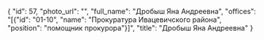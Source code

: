 {
    "id": 57,
    "photo_url": "",
    "full_name": "Дробыш Яна Андреевна",
    "offices": "[{\"id\": \"01-10\", \"name\": \"Прокуратура Ивацевичского района\", \"position\": \"помощник прокурора\"}]",
    "title": "Дробыш Яна Андреевна"
}
